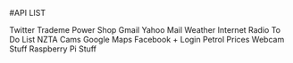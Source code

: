 #API LIST

Twitter
Trademe
Power Shop
Gmail
Yahoo Mail
Weather
Internet Radio
To Do List
NZTA Cams
Google Maps
Facebook + Login
Petrol Prices
Webcam Stuff
Raspberry Pi Stuff
